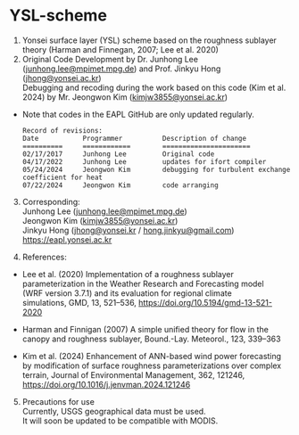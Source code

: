 # YSL-scheme

1. Yonsei surface layer (YSL) scheme based on the roughness sublayer theory (Harman and Finnegan, 2007; Lee et al. 2020)
2. Original Code Development by Dr. Junhong Lee (junhong.lee@mpimet.mpg.de) and Prof. Jinkyu Hong (jhong@yonsei.ac.kr)   
Debugging and recoding during the work based on this code (Kim et al. 2024) by Mr. Jeongwon Kim (kimjw3855@yonsei.ac.kr)
- Note that codes in the EAPL GitHub are only updated regularly.

      Record of revisions:
      Date           Programmer          Description of change
      ==========     ============        ======================
      02/17/2017     Junhong Lee         Original code
      04/17/2022     Junhong Lee         updates for ifort compiler
      05/24/2024     Jeongwon Kim        debugging for turbulent exchange coefficient for heat
      07/22/2024     Jeongwon Kim        code arranging

3. Corresponding:   
Junhong Lee (junhong.lee@mpimet.mpg.de)   
Jeongwon Kim (kimjw3855@yonsei.ac.kr)   
Jinkyu Hong (jhong@yonsei.kr / hong.jinkyu@gmail.com)    
https://eapl.yonsei.ac.kr

   
4. References:   
- Lee et al. (2020) Implementation of a roughness sublayer    
parameterization in the Weather Research and Forecasting model    
(WRF version 3.7.1) and its evaluation for regional climate   
simulations, GMD, 13, 521–536, https://doi.org/10.5194/gmd-13-521-2020
   
- Harman and Finnigan (2007) A simple unified theory for flow in the   
canopy and roughness sublayer, Bound.-Lay. Meteorol., 123, 339–363
   
- Kim et al. (2024) Enhancement of ANN-based wind power forecasting   
by modification of surface roughness parameterizations over complex   
terrain, Journal of Environmental Management, 362, 121246,   
https://doi.org/10.1016/j.jenvman.2024.121246

   
5. Precautions for use   
Currently, USGS geographical data must be used.   
It will soon be updated to be compatible with MODIS.
